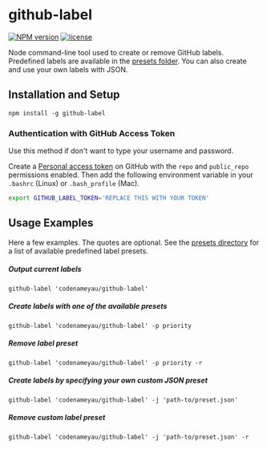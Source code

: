 # github-label

[![NPM version](http://img.shields.io/npm/v/github-label.svg)](https://www.npmjs.org/package/github-label)
[![license](http://img.shields.io/badge/license-MIT-brightgreen.svg)](https://github.com/codenameyau/github-label/blob/master/LICENSE)

Node command-line tool used to create or remove GitHub labels.
Predefined labels are available in the [presets folder](https://github.com/codenameyau/github-label/tree/master/presets).
You can also create and use your own labels with JSON.

## Installation and Setup
```
npm install -g github-label
```

### Authentication with GitHub Access Token
Use this method if don't want to type your username and password.

Create a [Personal access token](https://github.com/settings/tokens) on GitHub
with the `repo` and `public_repo` permissions enabled. Then add the following
environment variable in your `.bashrc` (Linux) or `.bash_profile` (Mac).

```bash
export GITHUB_LABEL_TOKEN='REPLACE THIS WITH YOUR TOKEN'
```

## Usage Examples
Here a few examples. The quotes are optional.
See the [presets directory](https://github.com/codenameyau/github-label/tree/master/presets)
for a list of available predefined label presets.

##### Output current labels
```
github-label 'codenameyau/github-label'
```

##### Create labels with one of the available presets
```
github-label 'codenameyau/github-label' -p priority
```

##### Remove label preset
```
github-label 'codenameyau/github-label' -p priority -r
```

##### Create labels by specifying your own custom JSON preset
```
github-label 'codenameyau/github-label' -j 'path-to/preset.json'
```

##### Remove custom label preset
```
github-label 'codenameyau/github-label' -j 'path-to/preset.json' -r
```
